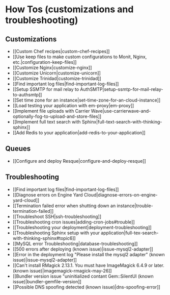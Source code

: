 # How Tos (customizations and troubleshooting)

## Customizations
  * [[Custom Chef recipes|custom-chef-recipes]]
  * [[Use keep files to make custom configurations to Monit, Nginx, etc.|configuration-keep-files]]
  * [[Customize Nginx|customize-nginx]]
  * [[Customize Unicorn|customize-unicorn]]
  * [[Customize Trinidad|customize-trinidad]]
  * [[Find important log files|find-important-log-files]]
  * [[Setup SSMTP for mail relay to AuthSMTP|setup-ssmtp-for-mail-relay-to-authsmtp]]
  * [[Set time zone for an instance|set-time-zone-for-an-cloud-instance]]
  * [[Load testing your application with em-proxy|em-proxy]] 
  * [[Implement file uploads with Carrier Wave|use-carrierwave-and-optionally-fog-to-upload-and-store-files]]
  * [[Implement full text search with Sphinx|full-text-search-with-thinking-sphinx]]
  * [[Add Redis to your application|add-redis-to-your-application]]

## Queues

  * [[Configure and deploy Resque|configure-and-deploy-resque]]

## Troubleshooting
  * [[Find important log files|find-important-log-files]]
  * [[Diagnose errors on Engine Yard Cloud|diagnose-errors-on-engine-yard-cloud]]    
  * [[Termination failed error when shutting down an instance|trouble-termination-failed]]
  * [[Troubleshoot SSH|ssh-troubleshooting]]
  * [[Troubleshooting cron issues|adding-cron-jobs#trouble]]
  * [[Troubleshooting your deployment|deployment-troubleshooting]]
  * [[Troubleshooting Sphinx setup with your application|full-tex-search-with-thinking-sphinx#topic6]]
  * [[MySQL error Troubleshooting|database-troubleshooting]]
  * [[500 errors after deploying (known issue)|issue-mysql2-adapter]]
  * [[Error in the deployment log "Please install the mysql2 adapter" (known issue)|issue-mysql2-adapter]]
  * [[Can't install RMagick 2.13.1. You must have ImageMagick 6.4.9 or later. (known issue)|imagemagick-rmagick-may-26]]
  * [[Bundler version issue "uninitialized contant Gem::SilentUI (known issue)|bundler-gemfile-version]]
  * [[Possible DNS spoofing detected (known issue)|dns-spoofing-error]]


